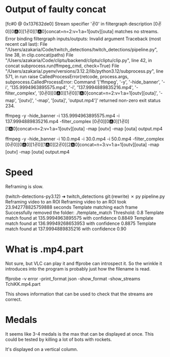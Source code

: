 # Output of faulty concat
[fc#0 @ 0x137632de0] Stream specifier ':v:0' in filtergraph description [0:v:0][0:a:0][1:v:0][1:a:0]concat=n=2:v=1:a=1[outv][outa] matches no streams.
Error binding filtergraph inputs/outputs: Invalid argument
Traceback (most recent call last):
  File "/Users/azakaria/Code/twitch_detections/twitch_detections/pipeline.py", line 38, in <module>
    clip.concat(paths)
  File "/Users/azakaria/Code/cliptu/backend/cliptu/cliptu/clip.py", line 42, in concat
    subprocess.run(ffmpeg_cmd, check=True)
  File "/Users/azakaria/.pyenv/versions/3.12.2/lib/python3.12/subprocess.py", line 571, in run
    raise CalledProcessError(retcode, process.args,
subprocess.CalledProcessError: Command '['ffmpeg', '-y', '-hide_banner', '-i', '135.9994963895575.mp4', '-i', '137.9994889835216.mp4', '-filter_complex', '[0:v:0][0:a:0][1:v:0][1:a:0]concat=n=2:v=1:a=1[outv][outa]', '-map', '[outv]', '-map', '[outa]', 'output.mp4']' returned non-zero exit status 234.


ffmpeg -y -hide_banner -i 135.9994963895575.mp4 -i 137.9994889835216.mp4 -filter_complex [0:v:0][0:a:0][1:v:0][1:a:0]concat=n=2:v=1:a=1[outv][outa] -map [outv] -map [outa] output.mp4

ffmpeg -y -hide_banner -i 10.0.mp4 -i 30.0.mp4 -i 50.0.mp4 -filter_complex [0:v:0][0:a:0][1:v:0][1:a:0][2:v:0][2:a:0]concat=n=3:v=1:a=1[outv][outa] -map [outv] -map [outa] output.mp4

# Speed
Reframing is slow.

(twitch-detections-py3.12) ➜  twitch_detections git:(rewrite) ✗ py pipeline.py
Reframing video to an ROI
Reframing video to an ROI took 23.942778825759888 seconds
Template matching each frame
Successfully removed the folder: ./template_match
Threshold: 0.8
Template match found at 135.9994963895575 with confidence 0.8849
Template match found at 136.99949268653953 with confidence 0.8875
Template match found at 137.9994889835216 with confidence 0.90

# What is .mp4.part
Not sure, but VLC can play it and ffprobe can introspect it. So the wrinkle it introduces into the program is probably just how the filename is read.

ffprobe -v error -print_format json -show_format -show_streams TchiKK.mp4.part

This shows information that can be used to check that the streams are correct.

# Medals
It seems like 3-4 medals is the max that can be displayed at once. This could be tested by killing a lot of bots with rockets.

It's displayed on a vertical column.